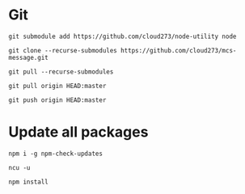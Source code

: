 # Git

`
git submodule add https://github.com/cloud273/node-utility node
`

`
git clone --recurse-submodules https://github.com/cloud273/mcs-message.git
`

`
git pull --recurse-submodules
`

`
git pull origin HEAD:master
`

`
git push origin HEAD:master
`

# Update all packages

`
npm i -g npm-check-updates
`

`
ncu -u
`

`
npm install
`
